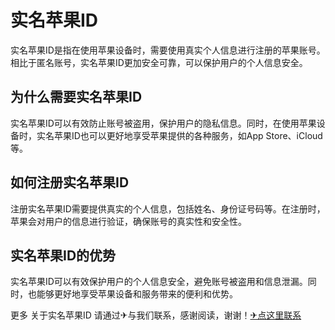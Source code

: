 # 实名苹果ID

实名苹果ID是指在使用苹果设备时，需要使用真实个人信息进行注册的苹果账号。相比于匿名账号，实名苹果ID更加安全可靠，可以保护用户的个人信息安全。

## 为什么需要实名苹果ID

实名苹果ID可以有效防止账号被盗用，保护用户的隐私信息。同时，在使用苹果设备时，实名苹果ID也可以更好地享受苹果提供的各种服务，如App Store、iCloud等。

## 如何注册实名苹果ID

注册实名苹果ID需要提供真实的个人信息，包括姓名、身份证号码等。在注册时，苹果会对用户的信息进行验证，确保账号的真实性和安全性。

## 实名苹果ID的优势

实名苹果ID可以有效保护用户的个人信息安全，避免账号被盗用和信息泄漏。同时，也能够更好地享受苹果设备和服务带来的便利和优势。

更多 关于实名苹果ID 请通过✈与我们联系，感谢阅读，谢谢！[✈点这里联系](https://sms.k02.cc)